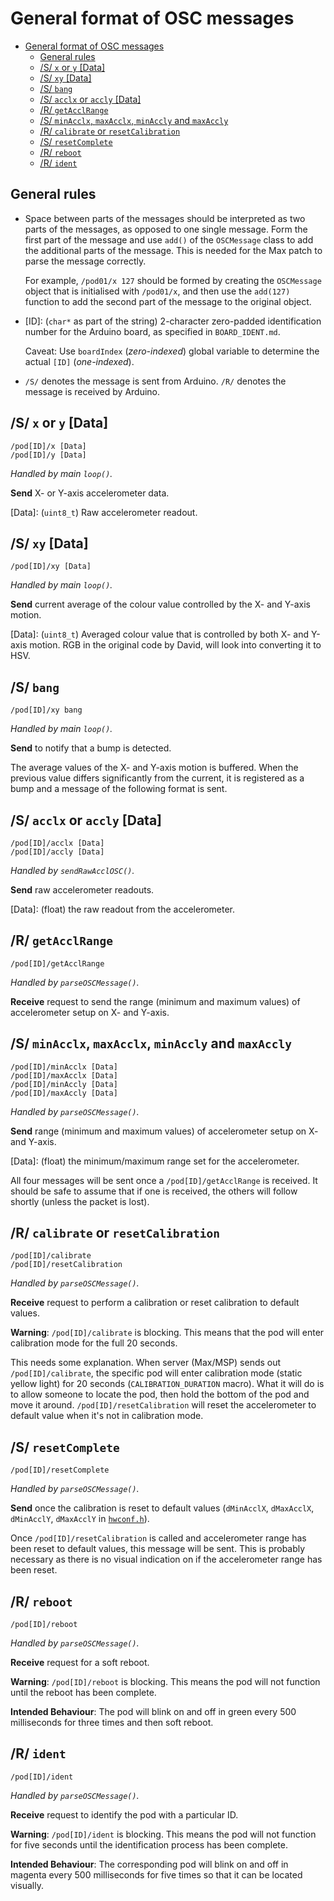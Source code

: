 # General format of OSC messages

- [General format of OSC messages](#general-format-of-osc-messages)
  - [General rules](#general-rules)
  - [/S/ `x` or `y` [Data]](#s-x-or-y-data)
  - [/S/ `xy` [Data]](#s-xy-data)
  - [/S/ `bang`](#s-bang)
  - [/S/ `acclx` or `accly` [Data]](#s-acclx-or-accly-data)
  - [/R/ `getAcclRange`](#r-getacclrange)
  - [/S/ `minAcclx`, `maxAcclx`, `minAccly` and `maxAccly`](#s-minacclx-maxacclx-minaccly-and-maxaccly)
  - [/R/ `calibrate` or `resetCalibration`](#r-calibrate-or-resetcalibration)
  - [/S/ `resetComplete`](#s-resetcomplete)
  - [/R/ `reboot`](#r-reboot)
  - [/R/ `ident`](#r-ident)
  
## General rules

- Space between parts of the messages should be interpreted as two parts of the messages, as opposed to one single message. Form the first part of the message and use `add()` of the `OSCMessage` class to add the additional parts of the message. This is needed for the Max patch to parse the message correctly.

  For example, `/pod01/x 127` should be formed by creating the `OSCMessage` object that is initialised with `/pod01/x`, and then use the `add(127)` function to add the second part of the message to the original object.

- [ID]: (`char*` as part of the string) 2-character zero-padded identification number for the Arduino board, as specified in `BOARD_IDENT.md`.

  Caveat: Use `boardIndex` (_zero-indexed_) global variable to determine the actual `[ID]` (_one-indexed_).

- `/S/` denotes the message is sent from Arduino. `/R/` denotes the message is received by Arduino.

## /S/ `x` or `y` [Data]

```
/pod[ID]/x [Data]
/pod[ID]/y [Data]
```

_Handled by main `loop()`._

**Send** X- or Y-axis accelerometer data.

[Data]: (`uint8_t`) Raw accelerometer readout.

## /S/ `xy` [Data]

```
/pod[ID]/xy [Data]
```

_Handled by main `loop()`._

**Send** current average of the colour value controlled by the X- and Y-axis motion.

[Data]: (`uint8_t`) Averaged colour value that is controlled by both X- and Y-axis motion. RGB in the original code by David, will look into converting it to HSV.

## /S/ `bang`

```
/pod[ID]/xy bang
```

_Handled by main `loop()`._

**Send** to notify that a bump is detected.

The average values of the X- and Y-axis motion is buffered. When the previous value differs significantly from the current, it is registered as a bump and a message of the following format is sent.

## /S/ `acclx` or `accly` [Data]

```
/pod[ID]/acclx [Data]
/pod[ID]/accly [Data]
```

_Handled by `sendRawAcclOSC()`._

**Send** raw accelerometer readouts.

[Data]: (float) the raw readout from the accelerometer.

## /R/ `getAcclRange`

```
/pod[ID]/getAcclRange
```

_Handled by `parseOSCMessage()`._

**Receive** request to send the range (minimum and maximum values) of accelerometer setup on X- and Y-axis.

## /S/ `minAcclx`, `maxAcclx`, `minAccly` and `maxAccly`

```
/pod[ID]/minAcclx [Data]
/pod[ID]/maxAcclx [Data]
/pod[ID]/minAccly [Data]
/pod[ID]/maxAccly [Data]
```

_Handled by `parseOSCMessage()`._

**Send** range (minimum and maximum values) of accelerometer setup on X- and Y-axis.

[Data]: (float) the minimum/maximum range set for the accelerometer.

All four messages will be sent once a `/pod[ID]/getAcclRange` is received. It should be safe to assume that if one is received, the others will follow shortly (unless the packet is lost).

## /R/ `calibrate` or `resetCalibration`

```
/pod[ID]/calibrate
/pod[ID]/resetCalibration
```

_Handled by `parseOSCMessage()`._

**Receive** request to perform a calibration or reset calibration to default values.

**Warning**: `/pod[ID]/calibrate` is blocking. This means that the pod will enter calibration mode for the full 20 seconds.

This needs some explanation. When server (Max/MSP) sends out `/pod[ID]/calibrate`, the specific pod will enter calibration mode (static yellow light) for 20 seconds (`CALIBRATION_DURATION` macro). What it will do is to allow someone to locate the pod, then hold the bottom of the pod and move it around. `/pod[ID]/resetCalibration` will reset the accelerometer to default value when it's not in calibration mode.

## /S/ `resetComplete`

```
/pod[ID]/resetComplete
```

_Handled by `parseOSCMessage()`._

**Send** once the calibration is reset to default values (`dMinAcclX`, `dMaxAcclX`, `dMinAcclY`, `dMaxAcclY` in [`hwconf.h`](main/hwconf.h)).

Once `/pod[ID]/resetCalibration` is called and accelerometer range has been reset to default values, this message will be sent. This is probably necessary as there is no visual indication on if the accelerometer range has been reset.

## /R/ `reboot`

```
/pod[ID]/reboot
```

_Handled by `parseOSCMessage()`._

**Receive** request for a soft reboot.

**Warning**: `/pod[ID]/reboot` is blocking. This means the pod will not function until the reboot has been complete.

**Intended Behaviour**: The pod will blink on and off in green every 500 milliseconds for three times and then soft reboot.

## /R/ `ident`

```
/pod[ID]/ident
```

_Handled by `parseOSCMessage()`._

**Receive** request to identify the pod with a particular ID.

**Warning**: `/pod[ID]/ident` is blocking. This means the pod will not function for five seconds until the identification process has been complete.

**Intended Behaviour**: The corresponding pod will blink on and off in magenta every 500 milliseconds for five times so that it can be located visually.
